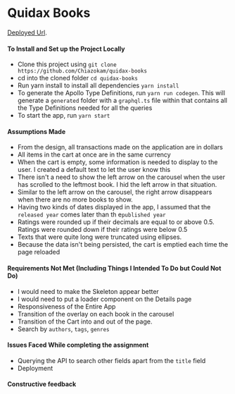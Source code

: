 # Quidax Books

 [Deployed Url](https://quidaxbooks.herokuapp.com/).

#### To Install and Set up the Project Locally

- Clone this project using
`git clone https://github.com/Chiazokam/quidax-books`
- cd into the cloned folder
 `cd quidax-books`
- Run yarn install to install all dependencies
 `yarn install`
- To generate the Apollo Type Definitions, run
 `yarn run codegen`.
This will generate a `generated` folder with a `graphql.ts` file within that contains all the Type Definitions needed for all the queries
- To start the app, run
 `yarn start`

####  Assumptions Made
- From the design, all transactions made on the application are in dollars
- All items in the cart at once are in the same currency
- When the cart is empty, some information is needed to display to the user. I created a       default text to let the user know this
- There isn't a need to show the left arrow on the carousel when the user has scrolled to the leftmost book. I hid the left arrow in that situation.
- Similar to the left arrow on the carousel, the right arrow disappears when there are no more books to show.
- Having two kinds of dates displayed in the app, I assumed that the `released year` comes later than th e`published year`
- Ratings were rounded up if their decimals are equal to or above 0.5. Ratings were rounded down if their ratings were below 0.5
- Texts that were quite long were truncated using ellipses.
- Because the data isn't being persisted, the cart is emptied each time the  page reloaded


#### Requirements Not Met (Including Things I Intended To Do but Could Not Do)
- I would need to make the Skeleton appear better
- I would need to put a loader component on the Details page
- Responsiveness of the Entire App
- Transition of the overlay on each book in the carousel
- Transition of the Cart into and out of the page.
- Search by `authors`, `tags`, `genres`


#### Issues Faced While completing the assignment
- Querying the API to search other fields apart from the `title` field
- Deployment


#### Constructive feedback
